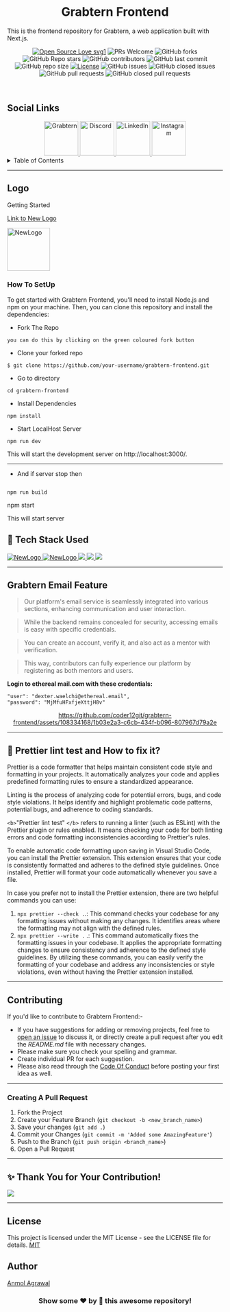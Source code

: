 <h1 align="center"> Grabtern Frontend</h1>
This is the frontend repository for Grabtern, a web application built with Next.js.
<br>

<div align="center">
 <p>

[![Open Source Love svg1](https://badges.frapsoft.com/os/v1/open-source.svg?v=103)](https://github.com/ellerbrock/open-source-badges/)
![PRs Welcome](https://img.shields.io/badge/PRs-welcome-brightgreen.svg?style=flat)
![GitHub forks](https://img.shields.io/github/forks/anmode/grabtern-frontend?style=flat&logo=github)
![GitHub Repo stars](https://img.shields.io/github/stars/anmode/grabtern-frontend?style=flat&logo=github)
![GitHub contributors](https://img.shields.io/github/contributors/anmode/grabtern-frontend)
![GitHub last commit](https://img.shields.io/github/last-commit/anmode/grabtern-frontend)
![GitHub repo size](https://img.shields.io/github/repo-size/anmode/grabtern-frontend)
[![License](https://img.shields.io/badge/License-MIT-green)](#license)
![GitHub issues](https://img.shields.io/github/issues/anmode/grabtern-frontend)
![GitHub closed issues](https://img.shields.io/github/issues-closed/anmode/grabtern-frontend)
![GitHub pull requests](https://img.shields.io/github/issues-pr/anmode/grabtern-frontend)
![GitHub closed pull requests](https://img.shields.io/github/issues-pr-closed/anmode/grabtern-frontend)

</p>
 </div>
 <br>

## Social Links
<div align="center">
  <a href="https://www.grabtern.com">
    <img src="https://www.grabtern.com/_next/image?url=%2F_next%2Fstatic%2Fmedia%2Flogo.a3bd38dc.png&w=256&q=75" alt="Grabtern" width="80" height="80"/>
  </a>
  <a href="https://discord.gg/9zRCUmUtA2">
    <img src="https://img.icons8.com/color/48/000000/discord-logo.png" alt="Discord" width="80" height="80"/>
  </a>
  <a href="https://www.linkedin.com/company/grabtern/">
    <img src="https://img.icons8.com/color/48/000000/linkedin.png" alt="LinkedIn" width="80" height="80"/>
  </a>
  <a href="#">
    <img src="https://github.com/Vidip-Ghosh/grabtern-frontend/assets/91741581/80c6f9fb-fbae-4f42-a1bb-22a017fe5e9b" alt="Instagram" width="80" height="80"/>
  </a>
</div>



<details>
   <summary>Table of Contents</summary>
  <ol>
    <li>
      <a href="#getting-started">Getting Started 📌</a>
      <ul>
        <li><a href="#-tech-stack-used">Tech Stacks used 💻</a></li>
      </ul>
    </li>
   <li><a href="#garbtern-email-feature">Grabtern Email Feature</a></li>
    <li><a href="#-prettier-lint-test-and-how-to-fix-it">Prettier lint Test</a></li>
    <li><a href="#contributing">How to contribute?</a></li>
    <li><a href="#author">Author</a></li>
    <li><a href="#license">License</a></li>
    <li><a href="#-thank-you-for-your-contribution">Our Contributors</a></li>
  </ol>
</details>

---

## Logo

Getting Started

[Link to New Logo](https://www.canva.com/design/DAFlzVM_kfs/FJmsajDd_Kv2PgN0VF5UzQ/edit?utm_content=DAFlzVM_kfs&utm_campaign=designshare&utm_medium=link2&utm_source=sharebutton)

<a href="https://www.grabtern.com">
        <img src="https://github.com/Vidip-Ghosh/grabtern-frontend/assets/91741581/c34aa132-b417-4c0d-ace7-aa2aa48e3826" width="100" height="100" alt="NewLogo">
    </a>

### How To SetUp

To get started with Grabtern Frontend, you'll need to install Node.js and npm on your machine. Then, you can clone this repository and install the dependencies:

- Fork The Repo

```
you can do this by clicking on the green coloured fork button
```

- Clone your forked repo

```
$ git clone https://github.com/your-username/grabtern-frontend.git
```

- Go to directory

```
cd grabtern-frontend
```

- Install Dependencies

```
npm install
```

- Start LocalHost Server

```
npm run dev
```

This will start the development server on http://localhost:3000/.

---

- And if server stop then

```

npm run build
```

npm start

This will start server

## 🧰 Tech Stack Used

<a href="https://img.shields.io/badge/next.js-000000?style=for-the-badge&logo=nextdotjs&logoColor=white">
<img src="https://img.shields.io/badge/next.js-000000?style=for-the-badge&logo=nextdotjs&logoColor=white" alt="NewLogo">
</a>

<a href="https://img.shields.io/badge/MongoDB-4EA94B?style=for-the-badge&logo=mongodb&logoColor=white">
<img src="https://img.shields.io/badge/MongoDB-4EA94B?style=for-the-badge&logo=mongodb&logoColor=white" alt="NewLogo">
</a>

<a href="https://img.shields.io/badge/Docker-2CA5E0?style=for-the-badge&logo=docker&logoColor=white">
<img src="https://img.shields.io/badge/Docker-2CA5E0?style=for-the-badge&logo=docker&logoColor=white">
</a>

<a href="https://img.shields.io/badge/Node.js-339933?style=for-the-badge&logo=nodedotjs&logoColor=white">
<img src="https://img.shields.io/badge/Node.js-339933?style=for-the-badge&logo=nodedotjs&logoColor=white">
</a>

<a href="https://img.shields.io/badge/GitHub%20CI/CD-222222?style=for-the-badge&logo=GitHub%20Pages&logoColor=white">
<img src="https://img.shields.io/badge/GitHub%20CI/CD-222222?style=for-the-badge&logo=GitHub%20Pages&logoColor=white">
</a>

---

## Grabtern Email Feature

> Our platform's email service is seamlessly integrated into various sections, enhancing communication and user interaction.

> While the backend remains concealed for security, accessing emails is easy with specific credentials.

> You can create an account, verify it, and also act as a mentor with verification.

> This way, contributors can fully experience our platform by registering as both mentors and users.

**Login to ethereal mail.com with these credentials:**

```
"user": "dexter.waelchi@ethereal.email",
"password": "MjMfuHFxfjeXttjH8v"
```

<div align='center'>

https://github.com/coder12git/grabtern-frontend/assets/108334168/1b03e2a3-c6cb-434f-b096-807967d79a2e

</div>

---

## 🧪 Prettier lint test and How to fix it?

Prettier is a code formatter that helps maintain consistent code style and formatting in your projects. It automatically analyzes your code and applies predefined formatting rules to ensure a standardized appearance.

Linting is the process of analyzing code for potential errors, bugs, and code style violations. It helps identify and highlight problematic code patterns, potential bugs, and adherence to coding standards.

`<b>`"Prettier lint test" `</b>` refers to running a linter (such as ESLint) with the Prettier plugin or rules enabled. It means checking your code for both linting errors and code formatting inconsistencies according to Prettier's rules.

To enable automatic code formatting upon saving in Visual Studio Code, you can install the Prettier extension. This extension ensures that your code is consistently formatted and adheres to the defined style guidelines. Once installed, Prettier will format your code automatically whenever you save a file.

In case you prefer not to install the Prettier extension, there are two helpful commands you can use:

1. `npx prettier --check .`.: This command checks your codebase for any formatting issues without making any changes. It identifies areas where the formatting may not align with the defined rules.
2. `npx prettier --write .` .: This command automatically fixes the formatting issues in your codebase. It applies the appropriate formatting changes to ensure consistency and adherence to the defined style guidelines.
   By utilizing these commands, you can easily verify the formatting of your codebase and address any inconsistencies or style violations, even without having the Prettier extension installed.

---

## Contributing

If you'd like to contribute to Grabtern Frontend:-

- If you have suggestions for adding or removing projects, feel free to [open an issue](https://github.com/anmode/grabtern-frontend/issues/new) to discuss it, or directly create a pull request after you edit the _README.md_ file with necessary changes.
- Please make sure you check your spelling and grammar.
- Create individual PR for each suggestion.
- Please also read through the [Code Of Conduct](https://github.com//anmode/grabtern-frontend/main/CODE_OF_CONDUCT.md) before posting your first idea as well.

---

### Creating A Pull Request

1. Fork the Project
2. Create your Feature Branch (`git checkout -b <new_branch_name>`)
3. Save your changes (`git add .`)
4. Commit your Changes (`git commit -m 'Added some AmazingFeature'`)
5. Push to the Branch (`git push origin <branch_name>`)
6. Open a Pull Request

---

## ✨ Thank You for Your Contribution!

<a href="https://github.com/anmode/grabtern-frontend/graphs/contributors">
  <img src="https://contrib.rocks/image?repo=anmode/grabtern-frontend" />
</a>

---

## License

This project is licensed under the MIT License - see the LICENSE file for details.
[MIT](https://choosealicense.com/licenses/mit/)

## Author

[Anmol Agrawal](https://github.com/anmode)

<h3 align="center">Show some ❤️ by 🌟 this awesome repository!</h3>
